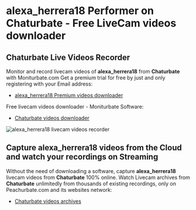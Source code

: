 # alexa_herrera18 Performer on Chaturbate - Free LiveCam videos downloader

## Chaturbate Live Videos Recorder

Monitor and record livecam videos of **alexa_herrera18** from **Chaturbate** with Moniturbate.com
Get a premium trial for free by just and only registering with your Email address:
* [alexa_herrera18 Premium videos downloader](https://moniturbate.com/request-demo-licence-key.html)

Free livecam videos downloader - Moniturbate Software:
* [Chaturbate videos downloader](https://moniturbate.com/moniturbate-download-software.html)

![alexa_herrera18 livecam videos recorder](https://peachurnet.com/templates/moniturbate-software.png)


## Capture alexa_herrera18 videos from the Cloud and watch your recordings on Streaming

Without the need of downloading a software, capture **alexa_herrera18** livecam videos from **Chaturbate** 100% online.
Watch Livecam archives from **Chaturbate** unlimitedly from thousands of existing recordings, only on Peachurbate.com and its websites network:
* [Chaturbate videos archives](https://peachurnet.com/)